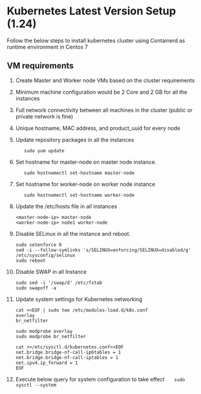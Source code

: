 # Kubernetes Latest Version Setup (1.24)
Follow the below steps to install kubernetes cluster using Containerd as runtime environment in Centos 7

## VM requirements
1.	Create Master and Worker node VMs based on the cluster requirements
2.	Minimum machine configuration would be 2 Core and 2 GB for all the instances
3.	Full network connectivity between all machines in the cluster (public or private network is fine)
4.	Unique hostname, MAC address, and product_uuid for every node
5.	Update repository packages in all the instances

    `   sudo yum update`
    
6.	Set hostname for master-node on master node instance.

    `   sudo hostnamectl set-hostname master-node`
    
7.	Set hostname for worker-node on worker node instance
    
    `   sudo hostnamectl set-hostname worker-node`
    
8.	Update the /etc/hosts file in all instances

    ~~~    
    <master-node-ip> master-node
    <worker-node-ip> node1 worker-node
    ~~~
9.	Disable SELinux in all the instance and reboot.

    ~~~
    sudo setenforce 0
    sed -i --follow-symlinks 's/SELINUX=enforcing/SELINUX=disabled/g' /etc/sysconfig/selinux
    sudo reboot
    ~~~  

10.	Disable SWAP in all Instance
    ~~~
    sudo sed -i '/swap/d' /etc/fstab
    sudo swapoff -a
    ~~~
11.	Update system settings for Kubernetes networking
    ~~~
    cat <<EOF | sudo tee /etc/modules-load.d/k8s.conf
    overlay
    br_netfilter
    
    sudo modprobe overlay
    sudo modprobe br_netfilter

    cat >>/etc/sysctl.d/kubernetes.conf<<EOF
    net.bridge.bridge-nf-call-ip6tables = 1
    net.bridge.bridge-nf-call-iptables = 1
    net.ipv4.ip_forward = 1
    EOF
    ~~~

12.	Execute below query for system configuration to take effect
    `   sudo sysctl --system`
    
